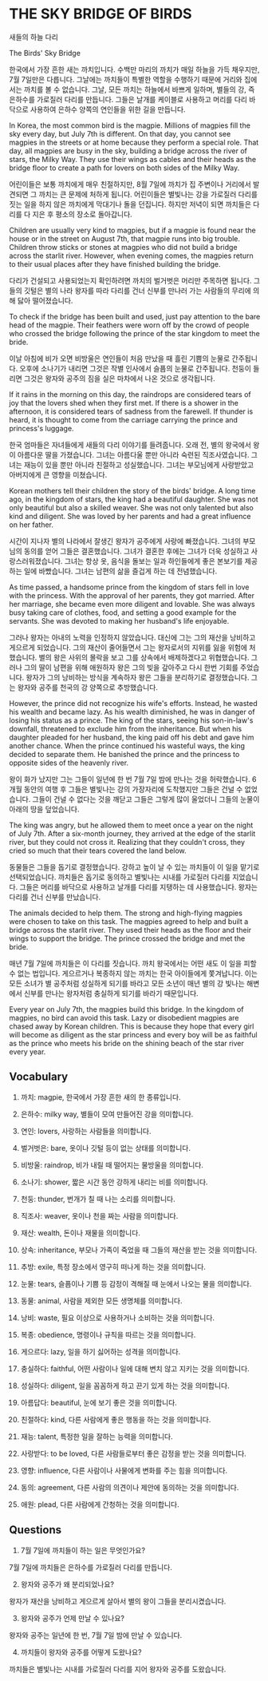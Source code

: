 # THE SKY BRIDGE OF BIRDS

새들의 하늘 다리

The Birds' Sky Bridge

한국에서 가장 흔한 새는 까치입니다. 수백만 마리의 까치가 매일 하늘을 가득 채우지만, 7월 7일만은 다릅니다. 그날에는 까치들이 특별한 역할을 수행하기 때문에 거리와 집에서는 까치를 볼 수 없습니다. 그날, 모든 까치는 하늘에서 바쁘게 일하며, 별들의 강, 즉 은하수를 가로질러 다리를 만듭니다. 그들은 날개를 케이블로 사용하고 머리를 다리 바닥으로 사용하여 은하수 양쪽의 연인들을 위한 길을 만듭니다.

In Korea, the most common bird is the magpie. Millions of magpies fill the sky every day, but July 7th is different. On that day, you cannot see magpies in the streets or at home because they perform a special role. That day, all magpies are busy in the sky, building a bridge across the river of stars, the Milky Way. They use their wings as cables and their heads as the bridge floor to create a path for lovers on both sides of the Milky Way.

어린이들은 보통 까치에게 매우 친절하지만, 8월 7일에 까치가 집 주변이나 거리에서 발견되면 그 까치는 큰 문제에 처하게 됩니다. 어린이들은 별빛나는 강을 가로질러 다리를 짓는 일을 하지 않은 까치에게 막대기나 돌을 던집니다. 하지만 저녁이 되면 까치들은 다리를 다 지은 후 평소의 장소로 돌아갑니다.

Children are usually very kind to magpies, but if a magpie is found near the house or in the street on August 7th, that magpie runs into big trouble. Children throw sticks or stones at magpies who did not build a bridge across the starlit river. However, when evening comes, the magpies return to their usual places after they have finished building the bridge.

다리가 건설되고 사용되었는지 확인하려면 까치의 벌거벗은 머리만 주목하면 됩니다. 그들의 깃털은 별의 나라 왕자를 따라 다리를 건너 신부를 만나러 가는 사람들의 무리에 의해 닳아 떨어졌습니다.

To check if the bridge has been built and used, just pay attention to the bare head of the magpie. Their feathers were worn off by the crowd of people who crossed the bridge following the prince of the star kingdom to meet the bride.

이날 아침에 비가 오면 비방울은 연인들이 처음 만났을 때 흘린 기쁨의 눈물로 간주됩니다. 오후에 소나기가 내리면 그것은 작별 인사에서 슬픔의 눈물로 간주됩니다. 천둥이 들리면 그것은 왕자와 공주의 짐을 실은 마차에서 나온 것으로 생각됩니다.

If it rains in the morning on this day, the raindrops are considered tears of joy that the lovers shed when they first met. If there is a shower in the afternoon, it is considered tears of sadness from the farewell. If thunder is heard, it is thought to come from the carriage carrying the prince and princess's luggage.

한국 엄마들은 자녀들에게 새들의 다리 이야기를 들려줍니다. 오래 전, 별의 왕국에서 왕이 아름다운 딸을 가졌습니다. 그녀는 아름다울 뿐만 아니라 숙련된 직조사였습니다. 그녀는 재능이 있을 뿐만 아니라 친절하고 성실했습니다. 그녀는 부모님에게 사랑받았고 아버지에게 큰 영향을 미쳤습니다.

Korean mothers tell their children the story of the birds' bridge. A long time ago, in the kingdom of stars, the king had a beautiful daughter. She was not only beautiful but also a skilled weaver. She was not only talented but also kind and diligent. She was loved by her parents and had a great influence on her father.

시간이 지나자 별의 나라에서 잘생긴 왕자가 공주에게 사랑에 빠졌습니다. 그녀의 부모님의 동의를 얻어 그들은 결혼했습니다. 그녀가 결혼한 후에는 그녀가 더욱 성실하고 사랑스러워졌습니다. 그녀는 항상 옷, 음식을 돌보는 일과 하인들에게 좋은 본보기를 제공하는 일에 바빴습니다. 그녀는 남편의 삶을 즐겁게 하는 데 전념했습니다.

As time passed, a handsome prince from the kingdom of stars fell in love with the princess. With the approval of her parents, they got married. After her marriage, she became even more diligent and lovable. She was always busy taking care of clothes, food, and setting a good example for the servants. She was devoted to making her husband's life enjoyable.

그러나 왕자는 아내의 노력을 인정하지 않았습니다. 대신에 그는 그의 재산을 낭비하고 게으르게 되었습니다. 그의 재산이 줄어들면서 그는 왕자로서의 지위를 잃을 위험에 처했습니다. 별의 왕은 사위의 몰락을 보고 그를 상속에서 배제하겠다고 위협했습니다. 그러나 그의 딸이 남편을 위해 애원하자 왕은 그의 빚을 갚아주고 다시 한번 기회를 주었습니다. 왕자가 그의 낭비하는 방식을 계속하자 왕은 그들을 분리하기로 결정했습니다. 그는 왕자와 공주를 천국의 강 양쪽으로 추방했습니다.

However, the prince did not recognize his wife's efforts. Instead, he wasted his wealth and became lazy. As his wealth diminished, he was in danger of losing his status as a prince. The king of the stars, seeing his son-in-law's downfall, threatened to exclude him from the inheritance. But when his daughter pleaded for her husband, the king paid off his debt and gave him another chance. When the prince continued his wasteful ways, the king decided to separate them. He banished the prince and the princess to opposite sides of the heavenly river.

왕이 화가 났지만 그는 그들이 일년에 한 번 7월 7일 밤에 만나는 것을 허락했습니다. 6개월 동안의 여행 후 그들은 별빛나는 강의 가장자리에 도착했지만 그들은 건널 수 없었습니다. 그들이 건널 수 없다는 것을 깨닫고 그들은 그렇게 많이 울었더니 그들의 눈물이 아래의 땅을 덮었습니다.

The king was angry, but he allowed them to meet once a year on the night of July 7th. After a six-month journey, they arrived at the edge of the starlit river, but they could not cross it. Realizing that they couldn't cross, they cried so much that their tears covered the land below.

동물들은 그들을 돕기로 결정했습니다. 강하고 높이 날 수 있는 까치들이 이 일을 맡기로 선택되었습니다. 까치들은 돕기로 동의하고 별빛나는 시내를 가로질러 다리를 지었습니다. 그들은 머리를 바닥으로 사용하고 날개를 다리를 지탱하는 데 사용했습니다. 왕자는 다리를 건너 신부를 만났습니다.

The animals decided to help them. The strong and high-flying magpies were chosen to take on this task. The magpies agreed to help and built a bridge across the starlit river. They used their heads as the floor and their wings to support the bridge. The prince crossed the bridge and met the bride.

매년 7월 7일에 까치들은 이 다리를 짓습니다. 까치 왕국에서는 어떤 새도 이 일을 피할 수 없는 법입니다. 게으르거나 복종하지 않는 까치는 한국 아이들에게 쫓겨납니다. 이는 모든 소녀가 별 공주처럼 성실하게 되기를 바라고 모든 소년이 매년 별의 강 빛나는 해변에서 신부를 만나는 왕자처럼 충실하게 되기를 바라기 때문입니다.

Every year on July 7th, the magpies build this bridge. In the kingdom of magpies, no bird can avoid this task. Lazy or disobedient magpies are chased away by Korean children. This is because they hope that every girl will become as diligent as the star princess and every boy will be as faithful as the prince who meets his bride on the shining beach of the star river every year.

## Vocabulary

1. 까치: magpie, 한국에서 가장 흔한 새의 한 종류입니다.

2. 은하수: milky way, 별들이 모여 만들어진 강을 의미합니다.

3. 연인: lovers, 사랑하는 사람들을 의미합니다.

4. 벌거벗은: bare, 옷이나 깃털 등이 없는 상태를 의미합니다.

5. 비방울: raindrop, 비가 내릴 때 떨어지는 물방울을 의미합니다.

6. 소나기: shower, 짧은 시간 동안 강하게 내리는 비를 의미합니다.

7. 천둥: thunder, 번개가 칠 때 나는 소리를 의미합니다.

8. 직조사: weaver, 옷이나 천을 짜는 사람을 의미합니다.

9. 재산: wealth, 돈이나 재물을 의미합니다.

10. 상속: inheritance, 부모나 가족이 죽었을 때 그들의 재산을 받는 것을 의미합니다.

11. 추방: exile, 특정 장소에서 영구히 떠나게 하는 것을 의미합니다.

12. 눈물: tears, 슬픔이나 기쁨 등 감정이 격해질 때 눈에서 나오는 물을 의미합니다.

13. 동물: animal, 사람을 제외한 모든 생명체를 의미합니다.

14. 낭비: waste, 필요 이상으로 사용하거나 소비하는 것을 의미합니다.

15. 복종: obedience, 명령이나 규칙을 따르는 것을 의미합니다.

16. 게으르다: lazy, 일을 하기 싫어하는 성격을 의미합니다.

17. 충실하다: faithful, 어떤 사람이나 일에 대해 변치 않고 지키는 것을 의미합니다.

18. 성실하다: diligent, 일을 꼼꼼하게 하고 끈기 있게 하는 것을 의미합니다.

19. 아름답다: beautiful, 눈에 보기 좋은 것을 의미합니다.

20. 친절하다: kind, 다른 사람에게 좋은 행동을 하는 것을 의미합니다.

21. 재능: talent, 특정한 일을 잘하는 능력을 의미합니다.

22. 사랑받다: to be loved, 다른 사람들로부터 좋은 감정을 받는 것을 의미합니다.

23. 영향: influence, 다른 사람이나 사물에게 변화를 주는 힘을 의미합니다.

24. 동의: agreement, 다른 사람의 의견이나 제안에 동의하는 것을 의미합니다.

25. 애원: plead, 다른 사람에게 간청하는 것을 의미합니다.

## Questions

1. 7월 7일에 까치들이 하는 일은 무엇인가요?

7월 7일에 까치들은 은하수를 가로질러 다리를 만듭니다.

2. 왕자와 공주가 왜 분리되었나요?

왕자가 재산을 낭비하고 게으르게 살아서 별의 왕이 그들을 분리시켰습니다.

3. 왕자와 공주가 언제 만날 수 있나요?

왕자와 공주는 일년에 한 번, 7월 7일 밤에 만날 수 있습니다.

4. 까치들이 왕자와 공주를 어떻게 도왔나요?

까치들은 별빛나는 시내를 가로질러 다리를 지어 왕자와 공주를 도왔습니다.

